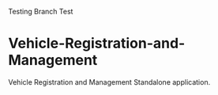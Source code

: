 Testing Branch Test
# Vehicle-Registration-and-Management
Vehicle Registration and Management Standalone application.
